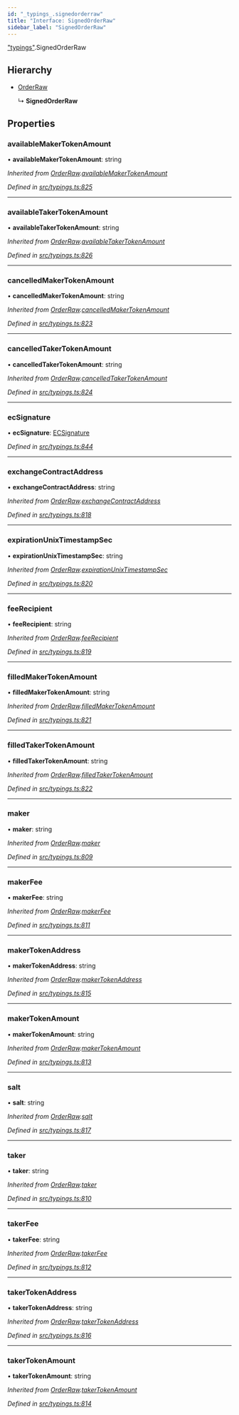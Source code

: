 ```yaml
---
id: "_typings_.signedorderraw"
title: "Interface: SignedOrderRaw"
sidebar_label: "SignedOrderRaw"
---
```


["typings"](../modules/_typings_.md).SignedOrderRaw

## Hierarchy

* [OrderRaw](_typings_.orderraw.md)

  ↳ **SignedOrderRaw**

## Properties

### availableMakerTokenAmount

•  **availableMakerTokenAmount**: string

*Inherited from [OrderRaw](_typings_.orderraw.md).[availableMakerTokenAmount](_typings_.orderraw.md#availablemakertokenamount)*

*Defined in [src/typings.ts:825](https://github.com/trustlines-protocol/clientlib/blob/8b30ce1/src/typings.ts#L825)*

___

### availableTakerTokenAmount

•  **availableTakerTokenAmount**: string

*Inherited from [OrderRaw](_typings_.orderraw.md).[availableTakerTokenAmount](_typings_.orderraw.md#availabletakertokenamount)*

*Defined in [src/typings.ts:826](https://github.com/trustlines-protocol/clientlib/blob/8b30ce1/src/typings.ts#L826)*

___

### cancelledMakerTokenAmount

•  **cancelledMakerTokenAmount**: string

*Inherited from [OrderRaw](_typings_.orderraw.md).[cancelledMakerTokenAmount](_typings_.orderraw.md#cancelledmakertokenamount)*

*Defined in [src/typings.ts:823](https://github.com/trustlines-protocol/clientlib/blob/8b30ce1/src/typings.ts#L823)*

___

### cancelledTakerTokenAmount

•  **cancelledTakerTokenAmount**: string

*Inherited from [OrderRaw](_typings_.orderraw.md).[cancelledTakerTokenAmount](_typings_.orderraw.md#cancelledtakertokenamount)*

*Defined in [src/typings.ts:824](https://github.com/trustlines-protocol/clientlib/blob/8b30ce1/src/typings.ts#L824)*

___

### ecSignature

•  **ecSignature**: [ECSignature](_typings_.ecsignature.md)

*Defined in [src/typings.ts:844](https://github.com/trustlines-protocol/clientlib/blob/8b30ce1/src/typings.ts#L844)*

___

### exchangeContractAddress

•  **exchangeContractAddress**: string

*Inherited from [OrderRaw](_typings_.orderraw.md).[exchangeContractAddress](_typings_.orderraw.md#exchangecontractaddress)*

*Defined in [src/typings.ts:818](https://github.com/trustlines-protocol/clientlib/blob/8b30ce1/src/typings.ts#L818)*

___

### expirationUnixTimestampSec

•  **expirationUnixTimestampSec**: string

*Inherited from [OrderRaw](_typings_.orderraw.md).[expirationUnixTimestampSec](_typings_.orderraw.md#expirationunixtimestampsec)*

*Defined in [src/typings.ts:820](https://github.com/trustlines-protocol/clientlib/blob/8b30ce1/src/typings.ts#L820)*

___

### feeRecipient

•  **feeRecipient**: string

*Inherited from [OrderRaw](_typings_.orderraw.md).[feeRecipient](_typings_.orderraw.md#feerecipient)*

*Defined in [src/typings.ts:819](https://github.com/trustlines-protocol/clientlib/blob/8b30ce1/src/typings.ts#L819)*

___

### filledMakerTokenAmount

•  **filledMakerTokenAmount**: string

*Inherited from [OrderRaw](_typings_.orderraw.md).[filledMakerTokenAmount](_typings_.orderraw.md#filledmakertokenamount)*

*Defined in [src/typings.ts:821](https://github.com/trustlines-protocol/clientlib/blob/8b30ce1/src/typings.ts#L821)*

___

### filledTakerTokenAmount

•  **filledTakerTokenAmount**: string

*Inherited from [OrderRaw](_typings_.orderraw.md).[filledTakerTokenAmount](_typings_.orderraw.md#filledtakertokenamount)*

*Defined in [src/typings.ts:822](https://github.com/trustlines-protocol/clientlib/blob/8b30ce1/src/typings.ts#L822)*

___

### maker

•  **maker**: string

*Inherited from [OrderRaw](_typings_.orderraw.md).[maker](_typings_.orderraw.md#maker)*

*Defined in [src/typings.ts:809](https://github.com/trustlines-protocol/clientlib/blob/8b30ce1/src/typings.ts#L809)*

___

### makerFee

•  **makerFee**: string

*Inherited from [OrderRaw](_typings_.orderraw.md).[makerFee](_typings_.orderraw.md#makerfee)*

*Defined in [src/typings.ts:811](https://github.com/trustlines-protocol/clientlib/blob/8b30ce1/src/typings.ts#L811)*

___

### makerTokenAddress

•  **makerTokenAddress**: string

*Inherited from [OrderRaw](_typings_.orderraw.md).[makerTokenAddress](_typings_.orderraw.md#makertokenaddress)*

*Defined in [src/typings.ts:815](https://github.com/trustlines-protocol/clientlib/blob/8b30ce1/src/typings.ts#L815)*

___

### makerTokenAmount

•  **makerTokenAmount**: string

*Inherited from [OrderRaw](_typings_.orderraw.md).[makerTokenAmount](_typings_.orderraw.md#makertokenamount)*

*Defined in [src/typings.ts:813](https://github.com/trustlines-protocol/clientlib/blob/8b30ce1/src/typings.ts#L813)*

___

### salt

•  **salt**: string

*Inherited from [OrderRaw](_typings_.orderraw.md).[salt](_typings_.orderraw.md#salt)*

*Defined in [src/typings.ts:817](https://github.com/trustlines-protocol/clientlib/blob/8b30ce1/src/typings.ts#L817)*

___

### taker

•  **taker**: string

*Inherited from [OrderRaw](_typings_.orderraw.md).[taker](_typings_.orderraw.md#taker)*

*Defined in [src/typings.ts:810](https://github.com/trustlines-protocol/clientlib/blob/8b30ce1/src/typings.ts#L810)*

___

### takerFee

•  **takerFee**: string

*Inherited from [OrderRaw](_typings_.orderraw.md).[takerFee](_typings_.orderraw.md#takerfee)*

*Defined in [src/typings.ts:812](https://github.com/trustlines-protocol/clientlib/blob/8b30ce1/src/typings.ts#L812)*

___

### takerTokenAddress

•  **takerTokenAddress**: string

*Inherited from [OrderRaw](_typings_.orderraw.md).[takerTokenAddress](_typings_.orderraw.md#takertokenaddress)*

*Defined in [src/typings.ts:816](https://github.com/trustlines-protocol/clientlib/blob/8b30ce1/src/typings.ts#L816)*

___

### takerTokenAmount

•  **takerTokenAmount**: string

*Inherited from [OrderRaw](_typings_.orderraw.md).[takerTokenAmount](_typings_.orderraw.md#takertokenamount)*

*Defined in [src/typings.ts:814](https://github.com/trustlines-protocol/clientlib/blob/8b30ce1/src/typings.ts#L814)*
